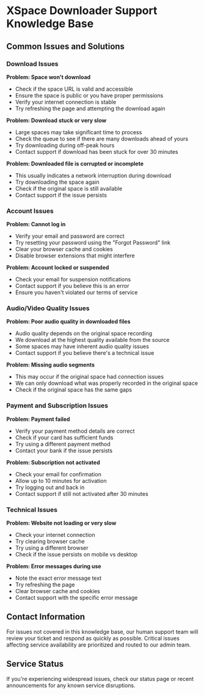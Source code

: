 # XSpace Downloader Support Knowledge Base

## Common Issues and Solutions

### Download Issues

**Problem: Space won't download**
- Check if the space URL is valid and accessible
- Ensure the space is public or you have proper permissions
- Verify your internet connection is stable
- Try refreshing the page and attempting the download again

**Problem: Download stuck or very slow**
- Large spaces may take significant time to process
- Check the queue to see if there are many downloads ahead of yours
- Try downloading during off-peak hours
- Contact support if download has been stuck for over 30 minutes

**Problem: Downloaded file is corrupted or incomplete**
- This usually indicates a network interruption during download
- Try downloading the space again
- Check if the original space is still available
- Contact support if the issue persists

### Account Issues

**Problem: Cannot log in**
- Verify your email and password are correct
- Try resetting your password using the "Forgot Password" link
- Clear your browser cache and cookies
- Disable browser extensions that might interfere

**Problem: Account locked or suspended**
- Check your email for suspension notifications
- Contact support if you believe this is an error
- Ensure you haven't violated our terms of service

### Audio/Video Quality Issues

**Problem: Poor audio quality in downloaded files**
- Audio quality depends on the original space recording
- We download at the highest quality available from the source
- Some spaces may have inherent audio quality issues
- Contact support if you believe there's a technical issue

**Problem: Missing audio segments**
- This may occur if the original space had connection issues
- We can only download what was properly recorded in the original space
- Check if the original space has the same gaps

### Payment and Subscription Issues

**Problem: Payment failed**
- Verify your payment method details are correct
- Check if your card has sufficient funds
- Try using a different payment method
- Contact your bank if the issue persists

**Problem: Subscription not activated**
- Check your email for confirmation
- Allow up to 10 minutes for activation
- Try logging out and back in
- Contact support if still not activated after 30 minutes

### Technical Issues

**Problem: Website not loading or very slow**
- Check your internet connection
- Try clearing browser cache
- Try using a different browser
- Check if the issue persists on mobile vs desktop

**Problem: Error messages during use**
- Note the exact error message text
- Try refreshing the page
- Clear browser cache and cookies
- Contact support with the specific error message

## Contact Information

For issues not covered in this knowledge base, our human support team will review your ticket and respond as quickly as possible. Critical issues affecting service availability are prioritized and routed to our admin team.

## Service Status

If you're experiencing widespread issues, check our status page or recent announcements for any known service disruptions.